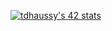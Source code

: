 [![tdhaussy's 42 stats](https://badge.mediaplus.ma/darkblue/tdhaussy?1337Badge=off&UM6P=off)]()

<!--
[![tdhaussy's 42 stats](https://badge.mediaplus.ma/starryblue/tdhaussy?1337Badge=off&UM6P=off)]()
**Rreyth/Rreyth** is a ✨ _special_ ✨ repository because its `README.md` (this file) appears on your GitHub profile.

Here are some ideas to get you started:

- 🔭 I’m currently working on ...
- 🌱 I’m currently learning ...
- 👯 I’m looking to collaborate on ...
- 🤔 I’m looking for help with ...
- 💬 Ask me about ...
- 📫 How to reach me: ...
- 😄 Pronouns: ...
- ⚡ Fun fact: ...
-->
